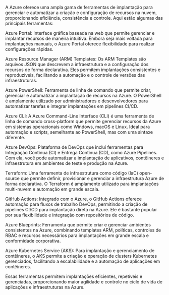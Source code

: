 A Azure oferece uma ampla gama de ferramentas de implantação para gerenciar e automatizar a criação e configuração de recursos na nuvem, proporcionando eficiência, consistência e controle. Aqui estão algumas das principais ferramentas:

Azure Portal: Interface gráfica baseada na web que permite gerenciar e implantar recursos de maneira intuitiva. Embora seja mais voltada para implantações manuais, o Azure Portal oferece flexibilidade para realizar configurações rápidas.

Azure Resource Manager (ARM) Templates: Os ARM Templates são arquivos JSON que descrevem a infraestrutura e a configuração dos recursos de forma declarativa. Eles permitem implantações consistentes e reproduzíveis, facilitando a automação e o controle de versões das infraestruturas.

Azure PowerShell: Ferramenta de linha de comando que permite criar, gerenciar e automatizar a implantação de recursos na Azure. O PowerShell é amplamente utilizado por administradores e desenvolvedores para automatizar tarefas e integrar implantações em pipelines CI/CD.

Azure CLI: A Azure Command-Line Interface (CLI) é uma ferramenta de linha de comando cross-platform que permite gerenciar recursos da Azure em sistemas operacionais como Windows, macOS e Linux. Ideal para automação e scripts, semelhante ao PowerShell, mas com uma sintaxe diferente.

Azure DevOps: Plataforma de DevOps que inclui ferramentas para Integração Contínua (CI) e Entrega Contínua (CD), como Azure Pipelines. Com ela, você pode automatizar a implantação de aplicativos, contêineres e infraestrutura em ambientes de teste e produção na Azure.

Terraform: Uma ferramenta de infraestrutura como código (IaC) open-source que permite definir, provisionar e gerenciar a infraestrutura Azure de forma declarativa. O Terraform é amplamente utilizado para implantações multi-nuvem e automação em grande escala.

GitHub Actions: Integrado com o Azure, o GitHub Actions oferece automação para fluxos de trabalho DevOps, permitindo a criação de pipelines CI/CD para implantação direta na Azure. Ele é bastante popular por sua flexibilidade e integração com repositórios de código.

Azure Blueprints: Ferramenta que permite criar e gerenciar ambientes consistentes na Azure, combinando templates ARM, políticas, controles de RBAC e recursos necessários para implantações em grande escala e conformidade corporativa.

Azure Kubernetes Service (AKS): Para implantação e gerenciamento de contêineres, o AKS permite a criação e operação de clusters Kubernetes gerenciados, facilitando a escalabilidade e a automação de aplicações em contêineres.

Essas ferramentas permitem implantações eficientes, repetíveis e gerenciadas, proporcionando maior agilidade e controle no ciclo de vida de aplicações e infraestruturas na Azure.